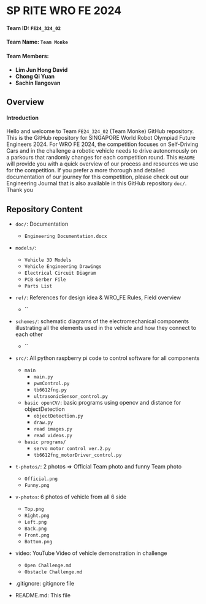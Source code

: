 # SP RITE WRO FE 2024

#### Team ID:			`FE24_324_02`


#### Team Name: 		`Team Monke` 


#### Team Members: 	
- **Lim Jun Hong David**
- **Chong Qi Yuan**
- **Sachin Ilangovan**

## Overview
#### Introduction	
Hello and welcome to Team `FE24_324_02` (Team Monke) GitHub repository. This is the GitHub repository for SINGAPORE World Robot Olympiad Future Engineers 2024. For WRO FE 2024, the competition focuses on Self-Driving Cars and in the challenge a robotic vehicle needs to drive autonomously on a parkours that randomly changes for each competition round. This `README` will provide you with a quick overview of our process and resources we use for the competition. If you prefer a more thorough and detailed documentation of our journey for this competition, please check out our Engineering Journal that is also available in this GitHub repository `doc/`. Thank you


## Repository Content

- `doc/`:  Documentation
  - `Engineering Documentation.docx`

- `models/`:
  - `Vehicle 3D Models`
  - `Vehicle Engineering Drawings`
  - `Electrical Circuit Diagram`
  - `PCB Gerber File`
  - `Parts List`

- `ref/`: References for design idea & WRO_FE Rules, Field overview
  - ``

- `schemes/`: schematic diagrams of the electromechanical components illustrating all the elements used in the vehicle and how they connect to each other
  - ``

- `src/`: All python raspberry pi code to control software for all components
  - `main`
    - `main.py`
    - `pwmControl.py`
    - `tb6612fng.py`
    - `ultrasonicSensor_control.py`
  - `basic openCV/`:  basic programs using opencv and distance for objectDetection
    - `objectDetection.py`
    - `draw.py`
    - `read images.py`
    - `read videos.py`
  - `basic programs/`
    - `servo motor control ver.2.py`
    - `tb6612fng_motorDriver_control.py`

- `t-photos/`: 2 photos => Official Team photo and funny Team photo
  - `Official.png`
  - `Funny.png`

- `v-photos`: 6 photos of vehicle from all 6 side
  - `Top.png`
  - `Right.png`
  - `Left.png`
  - `Back.png`
  - `Front.png`
  - `Bottom.png`

- video: YouTube Video of vehicle demonstration in challenge
  - `Open Challenge.md`
  - `Obstacle Challenge.md`

- .gitignore: gitignore file
- README.md: This file

